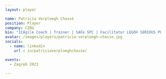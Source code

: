 ```yaml
---
layout: player

name: Patricia Verploegh Chassé
position: Player
company: CIBG
bio: "ICAgile Coach | Trainer | SAFe SPC | Facilitator LEGO® SERIOUS PLAY®methode"
avatar: /images/players/patricia-verploegh-chasse.jpg
socials:
  - name: linkedin
    url : in/patriciaverploeghchasse/

events:
  - Zagreb 2023

---
```

